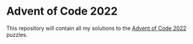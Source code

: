 # Advent of Code 2022
This repository will contain all my solutions to the [Advent of Code 2022](https://adventofcode.com/2022) puzzles.
